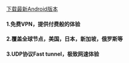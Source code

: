 [下载最新Android版本](https://cowxy.pro/kcp_cow.apk)

#### 1.免费VPN，提供付费般的体验
#### 2.覆盖全球节点，美国，日本，新加坡，俄罗斯等
#### 3.UDP协议Fast tunnel，极致网速体验

